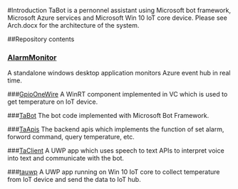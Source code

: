 #Introduction 
TaBot is a pernonnel assistant using Microsoft bot framework, Microsoft Azure services and Microsoft Win 10 IoT core device. Please see Arch.docx for the architecture of the system.

##Repository contents
### [AlarmMonitor](https://github.com/xiangyan99/TaBot/tree/master/AlarmMonitor)
A standalone windows desktop application monitors Azure event hub in real time.

###[GpioOneWire](https://github.com/xiangyan99/TaBot/tree/master/IoT/GpioOneWire)
A WinRT component implemented in VC which is used to get temperature on IoT device.

###[TaBot](https://github.com/xiangyan99/TaBot/tree/master/TABot)
The bot code implemented with Microsoft Bot Framework.

###[TaApis](https://github.com/xiangyan99/TaBot/tree/master/TaApis)
The backend apis which implements the function of set alarm, forword command, query temperature, etc.

###[TaClient](https://github.com/xiangyan99/TaBot/tree/master/TaClient)
A UWP app which uses speech to text APIs to interpret voice into text and communicate with the bot.

###[tauwp](https://github.com/xiangyan99/TaBot/tree/master/tauwp)
A UWP app running on Win 10 IoT core to collect temperature from IoT device and send the data to IoT hub.
